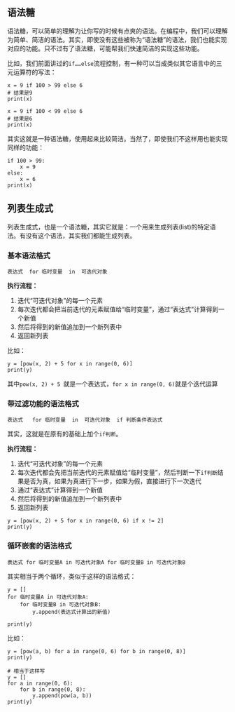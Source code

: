 ## 语法糖

语法糖，可以简单的理解为让你写的时候有点爽的语法。在编程中，我们可以理解为简单、简洁的语法。其实，即使没有这些被称为“语法糖”的语法，我们也能实现对应的功能。只不过有了语法糖，可能帮我们快速简洁的实现这些功能。

比如，我们前面讲过的`if……else`流程控制，有一种可以当成类似其它语言中的三元运算符的写法：

```
x = 9 if 100 > 99 else 6
# 结果是9
print(x)

x = 9 if 100 < 99 else 6
# 结果是6
print(x)

```

其实这就是一种语法糖，使用起来比较简洁。当然了，即使我们不这样用也能实现同样的功能：

```
if 100 > 99:
    x = 9
else:
    x = 6
print(x)

```


## 列表生成式

列表生成式，也是一个语法糖，其实它就是：一个用来生成列表(list)的特定语法。有没有这个语法，其实我们都能生成列表。


### 基本语法格式

```
表达式  for 临时变量  in  可迭代对象
```

**执行流程：**

1. 迭代“可迭代对象”的每一个元素
2. 每次迭代都会把当前迭代的元素赋值给“临时变量”，通过“表达式”计算得到一个新值
3. 然后将得到的新值追加到一个新列表中
4. 返回新列表


比如：

```
y = [pow(x, 2) + 5 for x in range(0, 6)]
print(y)
```

其中`pow(x, 2) + 5 `就是一个表达式，`for x in range(0, 6)`就是个迭代运算


### 带过滤功能的语法格式

```
表达式   for 临时变量  in  可迭代对象  if 判断条件表达式
```

其实，这就是在原有的基础上加个`if判断`。

**执行流程：**

1. 迭代“可迭代对象”的每一个元素
2. 每次迭代都会先把当前迭代的元素赋值给“临时变量”，然后判断一下`if判断`结果是否为真，如果为真进行下一步，如果为假，直接进行下一次迭代
3. 通过“表达式”计算得到一个新值
4. 然后将得到的新值追加到一个新列表中
5. 返回新列表


```
y = [pow(x, 2) + 5 for x in range(0, 6) if x != 2]
print(y)
```

### 循环嵌套的语法格式

```
表达式 for 临时变量A in 可迭代对象A for 临时变量B in 可迭代对象B 
```

其实相当于两个循环，类似于这样的语法格式：

```
y = []
for 临时变量A in 可迭代对象A:
	for 临时变量B in 可迭代对象B:
		y.append(表达式计算出的新值)
		
print(y)
```

比如：

```
y = [pow(a, b) for a in range(0, 6) for b in range(0, 8)]
print(y)

# 相当于这样写
y = []
for a in range(0, 6):
    for b in range(0, 8):
        y.append(pow(a, b))
print(y)
```
